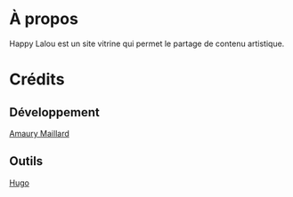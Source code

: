 # À propos

Happy Lalou est un site vitrine qui permet le partage de contenu artistique.

# Crédits

## Développement

[Amaury Maillard](https://amaury-maillard.com)

## Outils

[Hugo](https://gohugo.io)